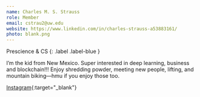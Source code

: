 ```yaml
---
name: Charles M. S. Strauss
role: Member
email: cstrau2@uw.edu
website: https://www.linkedin.com/in/charles-strauss-a53883161/
photo: blank.png
---
```


Prescience & CS
{: .label .label-blue }

I’m the kid from New Mexico. Super interested in deep learning, business and blockchain!!! Enjoy shredding powder, meeting new people, lifting, and mountain biking—hmu if you enjoy those too.

[Instagram](https://www.instagram.com/_._shelbs__/){:target="_blank"}
